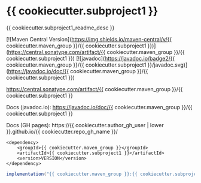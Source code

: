 # {{ cookiecutter.subproject1 }}

{{ cookiecutter.subproject1_readme_desc }}

[![Maven Central Version](https://img.shields.io/maven-central/v/{{ cookiecutter.maven_group }}/{{ cookiecutter.subproject1 }})](https://central.sonatype.com/artifact/{{ cookiecutter.maven_group }}/{{ cookiecutter.subproject1 }})
[![javadoc](https://javadoc.io/badge2/{{ cookiecutter.maven_group }}/{{ cookiecutter.subproject1 }}/javadoc.svg)](https://javadoc.io/doc/{{ cookiecutter.maven_group }}/{{ cookiecutter.subproject1 }})

https://central.sonatype.com/artifact/{{ cookiecutter.maven_group }}/{{ cookiecutter.subproject1 }}

Docs (javadoc.io): https://javadoc.io/doc/{{ cookiecutter.maven_group }}/{{ cookiecutter.subproject1 }}

Docs (GH pages): https://{{ cookiecutter.author_gh_user | lower }}.github.io/{{ cookiecutter.repo_gh_name }}/

```maven
<dependency>
    <groupId>{{ cookiecutter.maven_group }}</groupId>
    <artifactId>{{ cookiecutter.subproject1 }}</artifactId>
    <version>VERSION</version>
</dependency>
```

```gradle
implementation("{{ cookiecutter.maven_group }}:{{ cookiecutter.subproject1 }}:VERSION")
```

